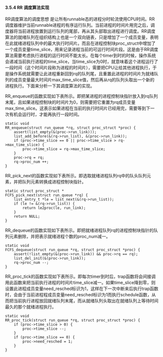 
#### 3.5.4 RR 调度算法实现 

RR调度算法的调度思想 是让所有runnable态的进程分时轮流使用CPU时间。RR调度器维护当前runnable进程的有序运行队列。当前进程的时间片用完之后，调度器将当前进程放置到运行队列的尾部，再从其头部取出进程进行调度。RR调度算法的就绪队列在组织结构上也是一个双向链表，只是增加了一个成员变量，表明在此就绪进程队列中的最大执行时间片。而且在进程控制块proc\_struct中增加了一个成员变量time\_slice，用来记录进程当前的可运行时间片段。这是由于RR调度算法需要考虑执行进程的运行时间不能太长。在每个timer到时的时候，操作系统会递减当前执行进程的time\_slice，当time\_slice为0时，就意味着这个进程运行了一段时间（这个时间片段称为进程的时间片），需要把CPU让给其他进程执行，于是操作系统就需要让此进程重新回到rq的队列尾，且重置此进程的时间片为就绪队列的成员变量最大时间片max\_time\_slice值，然后再从rq的队列头取出一个新的进程执行。下面来分析一下其调度算法的实现。

RR\_enqueue的函数实现如下表所示。即把某进程的进程控制块指针放入到rq队列末尾，且如果进程控制块的时间片为0，则需要把它重置为rq成员变量max\_time\_slice。这表示如果进程在当前的执行时间片已经用完，需要等到下一次有机会运行时，才能再执行一段时间。

```
static void
RR_enqueue(struct run_queue *rq, struct proc_struct *proc) {
    assert(list_empty(&(proc->run_link)));
    list_add_before(&(rq->run_list), &(proc->run_link));
    if (proc->time_slice == 0 || proc->time_slice > rq->max_time_slice) {
        proc->time_slice = rq->max_time_slice;
    }
    proc->rq = rq;
    rq->proc_num ++;
}
```

RR\_pick\_next的函数实现如下表所示。即选取就绪进程队列rq中的队头队列元素，并把队列元素转换成进程控制块指针。

```
static struct proc_struct *
FCFS_pick_next(struct run_queue *rq) {
    list_entry_t *le = list_next(&(rq->run_list));
    if (le != &(rq->run_list)) {
        return le2proc(le, run_link);
    }
    return NULL;
}
```

RR\_dequeue的函数实现如下表所示。即把就绪进程队列rq的进程控制块指针的队列元素删除，并把表示就绪进程个数的proc\_num减一。

```
static void
FCFS_dequeue(struct run_queue *rq, struct proc_struct *proc) {
    assert(!list_empty(&(proc->run_link)) && proc->rq == rq);
    list_del_init(&(proc->run_link));
    rq->proc_num --;
}
```

RR\_proc\_tick的函数实现如下表所示。即每次timer到时后，trap函数将会间接调用此函数来把当前执行进程的时间片time\_slice减一。如果time\_slice降到零，则设置此进程成员变量need\_resched标识为1，这样在下一次中断来后执行trap函数时，会由于当前进程程成员变量need\_resched标识为1而执行schedule函数，从而把当前执行进程放回就绪队列末尾，而从就绪队列头取出在就绪队列上等待时间最久的那个就绪进程执行。

```
static void
RR_proc_tick(struct run_queue *rq, struct proc_struct *proc) {
    if (proc->time_slice > 0) {
        proc->time_slice --;
    }
    if (proc->time_slice == 0) {
        proc->need_resched = 1;
    }
}
```
